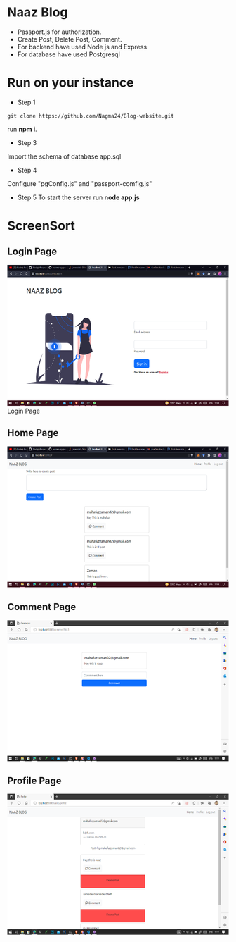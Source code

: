 
# Naaz Blog

* Passport.js for authorization.
* Create Post, Delete Post, Comment.
* For backend have used Node js and Express
* For database have used Postgresql

# Run on your instance

* Step 1

```
git clone https://github.com/Nagma24/Blog-website.git
```

run **npm i**.

* Step 3

Import the schema of database app.sql

* Step 4

Configure "pgConfig.js" and "passport-comfig.js"

* Step 5
To start the server run **node app.js**

# ScreenSort

## Login Page

<img src="./Images/Login.png" alt="Loading " height="320">
Login Page

## Home Page

<img src="./Images/HomePage.png" alt="Loading " height="320">

## Comment Page

<img src="./Images/Comment.png" alt="Loading " height="320">

## Profile Page

<img src="./Images/Profile.png" alt="Loading " height="320">
